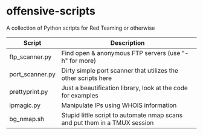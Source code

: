 # offensive-scripts
A collection of Python scripts for Red Teaming or otherwise

|Script                | Description                                          |
|----------------------|------------------------------------------------------|
|ftp_scanner.py| Find open & anonymous FTP servers (use "-h" for more)|
|port_scanner.py| Dirty simple port scanner that utilizes the other scripts here|
|prettyprint.py| Just a beautification library, look at the code for examples|
|ipmagic.py| Manipulate IPs using WHOIS information|
|bg_nmap.sh            | Stupid little script to automate nmap scans and put them in a TMUX session |

